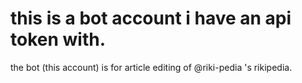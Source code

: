 # this is a bot account i have an api token with. 
the bot (this account) is for article editing of @riki-pedia 's rikipedia.












